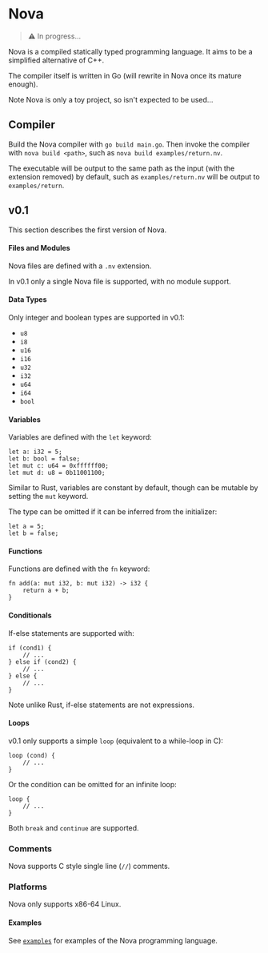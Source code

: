 # Nova

> :warning: In progress...

Nova is a compiled statically typed programming language. It aims to be
a simplified alternative of C++.

The compiler itself is written in Go (will rewrite in Nova once its mature
enough).

Note Nova is only a toy project, so isn't expected to be used...

## Compiler

Build the Nova compiler with `go build main.go`. Then invoke the compiler
with `nova build <path>`, such as `nova build examples/return.nv`.

The executable will be output to the same path as the input (with the
extension removed) by default, such as `examples/return.nv` will be output
to `examples/return`.

## v0.1

This section describes the first version of Nova.

#### Files and Modules

Nova files are defined with a `.nv` extension.

In v0.1 only a single Nova file is supported, with no module support.

#### Data Types

Only integer and boolean types are supported in v0.1:
- `u8`
- `i8`
- `u16`
- `i16`
- `u32`
- `i32`
- `u64`
- `i64`
- `bool`

#### Variables

Variables are defined with the `let` keyword:
```
let a: i32 = 5;
let b: bool = false;
let mut c: u64 = 0xffffff00;
let mut d: u8 = 0b11001100;
```

Similar to Rust, variables are constant by default, though can be mutable
by setting the `mut` keyword.

The type can be omitted if it can be inferred from the initializer:
```
let a = 5;
let b = false;
```

#### Functions

Functions are defined with the `fn` keyword:
```
fn add(a: mut i32, b: mut i32) -> i32 {
	return a + b;
}
```

#### Conditionals

If-else statements are supported with:
```
if (cond1) {
	// ...
} else if (cond2) {
	// ...
} else {
	// ...
}
```

Note unlike Rust, if-else statements are not expressions.

#### Loops

v0.1 only supports a simple `loop` (equivalent to a while-loop in C):
```
loop (cond) {
	// ...
}
```

Or the condition can be omitted for an infinite loop:
```
loop {
	// ...
}
```

Both `break` and `continue` are supported.

### Comments

Nova supports C style single line (`//`) comments.

### Platforms

Nova only supports x86-64 Linux.

#### Examples

See [`examples`](./examples) for examples of the Nova programming language.
